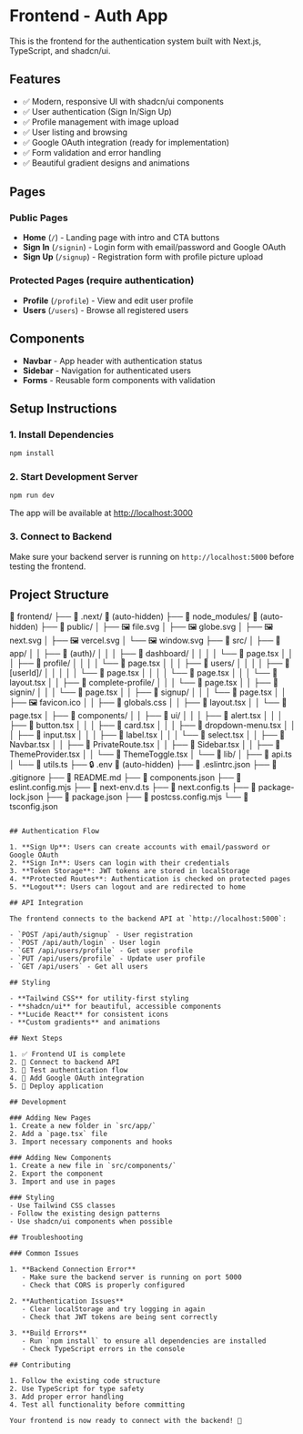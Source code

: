# Frontend - Auth App

This is the frontend for the authentication system built with Next.js, TypeScript, and shadcn/ui.

## Features

- ✅ Modern, responsive UI with shadcn/ui components
- ✅ User authentication (Sign In/Sign Up)
- ✅ Profile management with image upload
- ✅ User listing and browsing
- ✅ Google OAuth integration (ready for implementation)
- ✅ Form validation and error handling
- ✅ Beautiful gradient designs and animations

## Pages

### Public Pages

- **Home** (`/`) - Landing page with intro and CTA buttons
- **Sign In** (`/signin`) - Login form with email/password and Google OAuth
- **Sign Up** (`/signup`) - Registration form with profile picture upload

### Protected Pages (require authentication)

- **Profile** (`/profile`) - View and edit user profile
- **Users** (`/users`) - Browse all registered users

## Components

- **Navbar** - App header with authentication status
- **Sidebar** - Navigation for authenticated users
- **Forms** - Reusable form components with validation

## Setup Instructions

### 1. Install Dependencies

```bash
npm install
```

### 2. Start Development Server

```bash
npm run dev
```

The app will be available at [http://localhost:3000](http://localhost:3000)

### 3. Connect to Backend

Make sure your backend server is running on `http://localhost:5000` before testing the frontend.

## Project Structure

📁 frontend/
├── 📁 .next/ 🚫 (auto-hidden)
├── 📁 node_modules/ 🚫 (auto-hidden)
├── 📁 public/
│ ├── 🖼️ file.svg
│ ├── 🖼️ globe.svg
│ ├── 🖼️ next.svg
│ ├── 🖼️ vercel.svg
│ └── 🖼️ window.svg
├── 📁 src/
│ ├── 📁 app/
│ │ ├── 📁 (auth)/
│ │ │ ├── 📁 dashboard/
│ │ │ │ └── 📄 page.tsx
│ │ │ ├── 📁 profile/
│ │ │ │ └── 📄 page.tsx
│ │ │ ├── 📁 users/
│ │ │ │ ├── 📁 [userId]/
│ │ │ │ │ └── 📄 page.tsx
│ │ │ │ └── 📄 page.tsx
│ │ │ └── 📄 layout.tsx
│ │ ├── 📁 complete-profile/
│ │ │ └── 📄 page.tsx
│ │ ├── 📁 signin/
│ │ │ └── 📄 page.tsx
│ │ ├── 📁 signup/
│ │ │ └── 📄 page.tsx
│ │ ├── 🖼️ favicon.ico
│ │ ├── 🎨 globals.css
│ │ ├── 📄 layout.tsx
│ │ └── 📄 page.tsx
│ ├── 📁 components/
│ │ ├── 📁 ui/
│ │ │ ├── 📄 alert.tsx
│ │ │ ├── 📄 button.tsx
│ │ │ ├── 📄 card.tsx
│ │ │ ├── 📄 dropdown-menu.tsx
│ │ │ ├── 📄 input.tsx
│ │ │ ├── 📄 label.tsx
│ │ │ └── 📄 select.tsx
│ │ ├── 📄 Navbar.tsx
│ │ ├── 📄 PrivateRoute.tsx
│ │ ├── 📄 Sidebar.tsx
│ │ ├── 📄 ThemeProvider.tsx
│ │ └── 📄 ThemeToggle.tsx
│ └── 📁 lib/
│ ├── 📄 api.ts
│ └── 📄 utils.ts
├── 🔒 .env 🚫 (auto-hidden)
├── 📄 .eslintrc.json
├── 🚫 .gitignore
├── 📖 README.md
├── 📄 components.json
├── 📄 eslint.config.mjs
├── 📄 next-env.d.ts
├── 📄 next.config.ts
├── 📄 package-lock.json
├── 📄 package.json
├── 📄 postcss.config.mjs
└── 📄 tsconfig.json

```

## Authentication Flow

1. **Sign Up**: Users can create accounts with email/password or Google OAuth
2. **Sign In**: Users can login with their credentials
3. **Token Storage**: JWT tokens are stored in localStorage
4. **Protected Routes**: Authentication is checked on protected pages
5. **Logout**: Users can logout and are redirected to home

## API Integration

The frontend connects to the backend API at `http://localhost:5000`:

- `POST /api/auth/signup` - User registration
- `POST /api/auth/login` - User login
- `GET /api/users/profile` - Get user profile
- `PUT /api/users/profile` - Update user profile
- `GET /api/users` - Get all users

## Styling

- **Tailwind CSS** for utility-first styling
- **shadcn/ui** for beautiful, accessible components
- **Lucide React** for consistent icons
- **Custom gradients** and animations

## Next Steps

1. ✅ Frontend UI is complete
2. 🔄 Connect to backend API
3. 🔄 Test authentication flow
4. 🔄 Add Google OAuth integration
5. 🔄 Deploy application

## Development

### Adding New Pages
1. Create a new folder in `src/app/`
2. Add a `page.tsx` file
3. Import necessary components and hooks

### Adding New Components
1. Create a new file in `src/components/`
2. Export the component
3. Import and use in pages

### Styling
- Use Tailwind CSS classes
- Follow the existing design patterns
- Use shadcn/ui components when possible

## Troubleshooting

### Common Issues

1. **Backend Connection Error**
   - Make sure the backend server is running on port 5000
   - Check that CORS is properly configured

2. **Authentication Issues**
   - Clear localStorage and try logging in again
   - Check that JWT tokens are being sent correctly

3. **Build Errors**
   - Run `npm install` to ensure all dependencies are installed
   - Check TypeScript errors in the console

## Contributing

1. Follow the existing code structure
2. Use TypeScript for type safety
3. Add proper error handling
4. Test all functionality before committing

Your frontend is now ready to connect with the backend! 🎉
```
